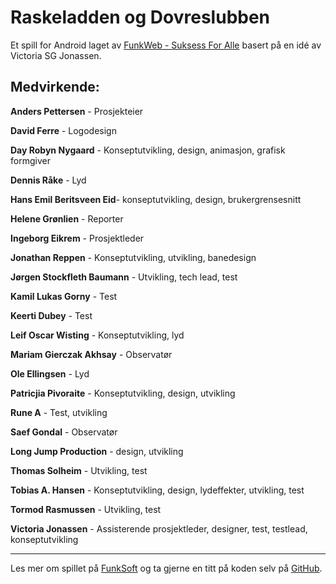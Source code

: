 # Raskeladden og Dovreslubben

Et spill for Android laget av [FunkWeb -  Suksess For Alle](https://funkweb.org) basert på en idé av Victoria SG Jonassen.

## Medvirkende:

**Anders Pettersen** - Prosjekteier

**David Ferre** - Logodesign

**Day Robyn Nygaard** - Konseptutvikling, design, animasjon, grafisk formgiver

**Dennis Råke** - Lyd

**Hans Emil Beritsveen Eid**- konseptutvikling, design, brukergrensesnitt

**Helene Grønlien** - Reporter

**Ingeborg Eikrem** - Prosjektleder

**Jonathan Reppen** - Konseptutvikling, utvikling, banedesign

**Jørgen Stockfleth Baumann** - Utvikling, tech lead, test

**Kamil Lukas Gorny** - Test

**Keerti Dubey** - Test

**Leif Oscar Wisting** - Konseptutvikling, lyd

**Mariam Gierczak Akhsay** - Observatør

**Ole Ellingsen** - Lyd

**Patricjia Pivoraite** - Konseptutvikling, design, utvikling

**Rune A** - Test, utvikling

**Saef Gondal** - Observatør

**Long Jump Production** - design, utvikling

**Thomas Solheim** - Utvikling, test

**Tobias A. Hansen** - Konseptutvikling, design, lydeffekter, utvikling, test

**Tormod Rasmussen** - Utvikling, test

**Victoria Jonassen** - Assisterende prosjektleder, designer, test, testlead, konseptutvikling

---

Les mer om spillet på [FunkSoft](https://funksoft.no) og ta gjerne en titt på koden selv på [GitHub](https://github.com/FunkWeb/spill6).